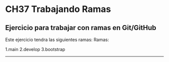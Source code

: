 # CH37 Trabajando Ramas
## Ejercicio para trabajar con ramas en Git/GitHub

Este ejercicio tendra las siguientes ramas:
Ramas:

1.main
2.develop
3.bootstrap

---
